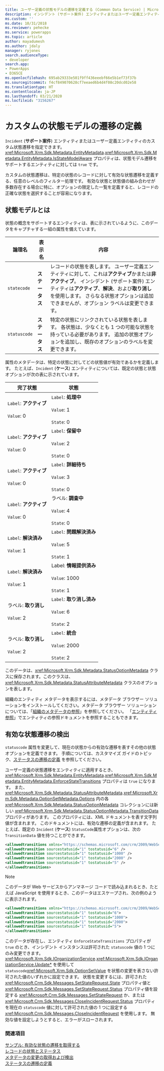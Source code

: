```yaml
---
title: ユーザー定義の状態モデルの遷移を定義する (Common Data Service) | Microsoft Docs
description: インシデント (サポート案件) エンティティまたはユーザー定義エンティティの、カスタムの状態モデルの遷移の定義について説明します。
ms.custom: ''
ms.date: 10/31/2018
ms.reviewer: pehecke
ms.service: powerapps
ms.topic: article
author: mayadumesh
ms.author: jdaly
manager: ryjones
search.audienceType:
- developer
search.app:
- PowerApps
- D365CE
ms.openlocfilehash: 695ab29333e501f9ff436eeebf66e5b1ef73f37b
ms.sourcegitcommit: f4cf849070628cf7eeaed6b4d4f08c20dcd02e58
ms.translationtype: HT
ms.contentlocale: ja-JP
ms.lasthandoff: 03/21/2020
ms.locfileid: "3156267"
---
```

# <a name="define-custom-state-model-transitions"></a>カスタムの状態モデルの遷移の定義

`Incident` (**サポート案件**) エンティティまたはユーザー定義エンティティのカスタム状態遷移を指定できます。 <xref:Microsoft.Xrm.Sdk.Metadata.EntityMetadata>.<xref:Microsoft.Xrm.Sdk.Metadata.EntityMetadata.IsStateModelAware> プロパティは、状態モデル遷移をサポートするエンティティに対しては `true` です。  
  
 カスタムの状態遷移は、特定の状態のレコードに対して有効な状態遷移を定義する、任意のレベルのフィルター処理です。 有効な状態と状態値の組み合わせが多数存在する場合に特に、オプションの限定した一覧を定義すると、レコードの正確な状態を選択することが容易になります。  

<a name="BKMK_StateModel"></a>
   
## <a name="what-is-the-state-model"></a>状態モデルとは  
 状態の概念をサポートするエンティティは、表に示されているように、このデータをキャプチャする一組の属性を備えています。  
  
|論理名|表示名|内容|  
|------------------|------------------|-----------------|  
|`statecode`|**ステータス**|レコードの状態を表します。 ユーザー定義エンティティに対して、これは**アクティブ**かまたは**非アクティブ**。 インシデント (サポート案件) エンティティは**アクティブ**、**解決**、および**取り消し**を使用します。 さらなる状態オプションは追加できませんが、オプション ラベルは変更できます。|  
|`statuscode`|**ステータス**|特定の状態にリンクされている状態を表します。 各状態は、少なくとも 1 つの可能な状態を持っている必要があります。 追加の状態オプションを追加し、既存のオプションのラベルを変更できます。|  
  
 属性のメタデータは、特定の状態に対してどの状態値が有効であるかを定義します。 たとえば、`Incident` (**ケース**) エンティティについては、既定の状態と状態オプションが次の表に示されています。  
  
|完了状態|状態|  
|-----------|------------|  
|`Label`: **アクティブ**<br /><br /> `Value`: 0|`Label`: **処理中**<br /><br /> `Value`: 1<br /><br /> `State`: 0|  
|`Label`: **アクティブ**<br /><br /> `Value`: 0|`Label`: **保留中**<br /><br /> `Value`: 2<br /><br /> `State`: 0|  
|`Label`: **アクティブ**<br /><br /> `Value`: 0|`Label`: **詳細待ち**<br /><br /> `Value`: 3<br /><br /> `State`: 0|  
|`Label`: **アクティブ**<br /><br /> `Value`: 0|ラベル: **調査中**<br /><br /> `Value`: 4<br /><br /> `State`: 0|  
|`Label`: **解決済み**<br /><br /> `Value`: 1|`Label`: **問題解決済み**<br /><br /> `Value`: 5<br /><br /> `State`: 1|  
|`Label`: **解決済み**<br /><br /> `Value`: 1|Label: **情報提供済み**<br /><br /> `Value`: 1000<br /><br /> `State`: 1|  
|ラベル: **取り消し**<br /><br /> `Value`: 2|`Label`: **取り消し済み**<br /><br /> `Value`: 6<br /><br /> `State`: 2|  
|ラベル: **取り消し**<br /><br /> `Value`: 2|`Label`: **統合**<br /><br /> `Value`: 2000<br /><br /> `State`: 2|  
  
 このデータは、<xref:Microsoft.Xrm.Sdk.Metadata.StatusOptionMetadata> クラスに保存されます。このクラスは、<xref:Microsoft.Xrm.Sdk.Metadata.StatusAttributeMetadata> クラスのオプションを表します。  
  
組織のエンティティ メタデータを表示するには、メタデータ ブラウザー ソリューションをインストールしてください。メタデータ ブラウザー ソリューションについては、「[組織のメタデータの参照](browse-your-metadata.md)」を参照してください。 「[エンティティ参照](/reference/about-entity-reference.md)」でエンティティの参照ドキュメントを参照することもできます。
  
<a name="BKMK_DetectValidStatusTransitions"></a>   

## <a name="detect-valid-status-transitions"></a>有効な状態遷移の検出  
 `statuscode` 属性を変更して、現在の状態からの有効な遷移を表すその他の状態オプションを定義できます。 手順については、カスタマイズ ガイドのトピック、[ステータスの遷移の定義](https://go.microsoft.com/fwlink/p/?LinkId=393657) を参照してください。  
  
 ユーザー定義の状態遷移をエンティティに適用するとき、<xref:Microsoft.Xrm.Sdk.Metadata.EntityMetadata>.<xref:Microsoft.Xrm.Sdk.Metadata.EntityMetadata.EnforceStateTransitions> プロパティは `true` になります。 また、<xref:Microsoft.Xrm.Sdk.Metadata.StatusAttributeMetadata>.<xref:Microsoft.Xrm.Sdk.Metadata.OptionSetMetadata.Options> 内の各 <xref:Microsoft.Xrm.Sdk.Metadata.StatusOptionMetadata> コレクションには新しい <xref:Microsoft.Xrm.Sdk.Metadata.StatusOptionMetadata.TransitionData> プロパティがあります。 このプロパティには、XML ドキュメントを表す文字列値が含まれます。 このドキュメントには、有効な遷移の定義が含まれます。 たとえば、既定の `Incident` (**ケース**) `StatusCode`属性オプションは、次の `TransitionData` 値を持つことができます。  
  
```xml  
<allowedtransitions xmlns="https://schemas.microsoft.com/crm/2009/WebServices">  
<allowedtransition sourcestatusid="1" tostatusid="6" />  
<allowedtransition sourcestatusid="1" tostatusid="1000" />   
<allowedtransition sourcestatusid="1" tostatusid="2000" />  
<allowedtransition sourcestatusid="1" tostatusid="5" />  
</allowedtransitions>  
```  
  
> [!NOTE]
>  このデータが Web サービスからアンマネージ コードで読み込まれるとき、たとえば JavaScript を使用するとき、このデータはエスケープされ、次の例のように表示されます。  
  
```xml  
<allowedtransitions xmlns="https://schemas.microsoft.com/crm/2009/WebServices">  
<allowedtransition sourcestatusid="1" tostatusid="6">  
<allowedtransition sourcestatusid="1" tostatusid="1000">  
<allowedtransition sourcestatusid="1" tostatusid="2000">  
<allowedtransition sourcestatusid="1" tostatusid="5">  
</allowedtransitions>  
```  
  
 このデータが存在し、エンティティ `EnforceStateTransitions` プロパティが `true` のとき、インシデント インスタンスは許可された `statuscode` 値の 1 つにのみ変更できます。 <xref:Microsoft.Xrm.Sdk.IOrganizationService>.<xref:Microsoft.Xrm.Sdk.IOrganizationService.Update*> を使用して `statuscode`<xref:Microsoft.Xrm.Sdk.OptionSetValue> を状態の変更を表さない許可された値のいずれかに設定できます。 状態を変更するには、許可された <xref:Microsoft.Crm.Sdk.Messages.SetStateRequest.State> プロパティ値と <xref:Microsoft.Crm.Sdk.Messages.SetStateRequest.Status> プロパティ値を設定する <xref:Microsoft.Crm.Sdk.Messages.SetStateRequest> か、または　<xref:Microsoft.Crm.Sdk.Messages.CloseIncidentRequest.Status> プロパティを現在の `statuscode` 値に対して許可された値の 1 つに設定する <xref:Microsoft.Crm.Sdk.Messages.CloseIncidentRequest> を使用します。 無効な値を設定しようとすると、エラーがスローされます。  
  
### <a name="see-also"></a>関連項目  
 [サンプル: 有効な状態の遷移を取得する](org-service/samples/retrieve-valid-status-transitions.md)   
 [レコードの状態とステータス](/dynamics365/customer-engagement/developer/introduction-entities#bkmk_RecordStateandStatus)   
 [メタデータの変更の取得および検出](/dynamics365/customer-engagement/developer/retrieve-detect-changes-metadata)   
 [ステータスの遷移の定義](https://go.microsoft.com/fwlink/p/?LinkId=393657)
